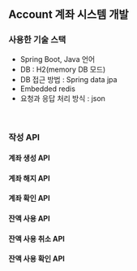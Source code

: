 <h2>Account 계좌 시스템 개발</h2>

<body>
  <h3>사용한 기술 스택</h3>
  <ul>
      <li>Spring Boot, Java 언어</li>
      <li>DB : H2(memory DB 모드)</li>
      <li>DB 접근 방법 : Spring data jpa</li>
      <li>Embedded redis</li>
      <li>요청과 응답 처리 방식 : json</li>
  </ul>
  <br>
  <h3>작성 API</h3>
  <h4>계좌 생성 API</h4>
  <h4>계좌 해지 API</h4>
  <h4>계좌 확인 API</h4>
  <h4>잔액 사용 API</h4>
  <h4>잔액 사용 취소 API</h4>
  <h4>잔액 사용 확인 API</h4>
  <br>
</body>
